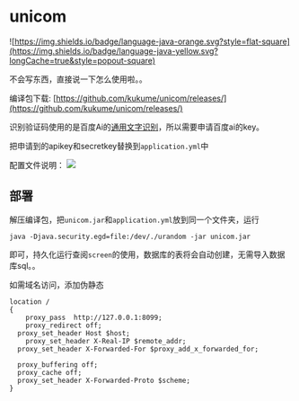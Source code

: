 # unicom
![https://img.shields.io/badge/language-java-orange.svg?style=flat-square](https://img.shields.io/badge/language-java-yellow.svg?longCache=true&style=popout-square)

不会写东西，直接说一下怎么使用啦。。

编译包下载: [https://github.com/kukume/unicom/releases/](https://github.com/kukume/unicom/releases/)

识别验证码使用的是百度Ai的[通用文字识别](https://cloud.baidu.com/product/ocr/general)，所以需要申请百度ai的key。

把申请到的apikey和secretkey替换到`application.yml`中

配置文件说明：
![](https://img.kuku.me/links/kuku/126cb0211042025.png)

## 部署

解压编译包，把`unicom.jar`和`application.yml`放到同一个文件夹，运行
```shell
java -Djava.security.egd=file:/dev/./urandom -jar unicom.jar
```
即可，持久化运行查阅`screen`的使用，数据库的表将会自动创建，无需导入数据库sql。。

如需域名访问，添加伪静态
```
location / 
{
	proxy_pass  http://127.0.0.1:8099;
	proxy_redirect off;
  proxy_set_header Host $host;
	proxy_set_header X-Real-IP $remote_addr;
  proxy_set_header X-Forwarded-For $proxy_add_x_forwarded_for;

  proxy_buffering off;
  proxy_cache off;
  proxy_set_header X-Forwarded-Proto $scheme;
}
```
